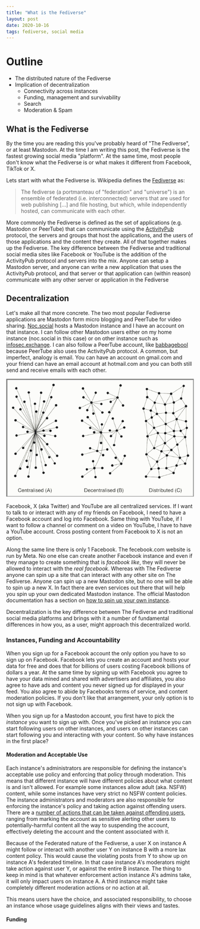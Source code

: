 ```yaml
---
title: "What is the Fediverse"
layout: post
date: 2020-10-16
tags: fediverse, social media
---
```


# Outline

* The distributed nature of the Fediverse
* Implication of decentralization
    - Connectivity across instances
    - Funding, management and survivability
    - Search
    - Moderation & Spam

## What is the Fediverse

By the time you are reading this you've probably heard of "The Fediverse", or at least Mastodon. At the time I am writing this post, the Fediverse is the fastest growing social media "platform". At the same time, most people don't know what the Fediverse is or what makes it different from Facebook, TikTok or X. 

Lets start with what the Fediverse is. Wikipedia defines the [Fediverse](https://en.wikipedia.org/wiki/Fediverse) as:

> The fediverse (a portmanteau of "federation" and "universe") is an ensemble of federated (i.e. interconnected) servers that are used for web publishing [...] and file hosting, but which, while independently hosted, can communicate with each other. 

More commonly the Fediverse is defined as the set of applications (e.g. Mastodon or PeerTube) that can communicate using the [ActivityPub](https://www.w3.org/TR/activitypub/) protocol, the servers and groups that host the applications, and the users of those applications and the content they create. All of that together makes up the Fediverse. The key difference between the Fediverse and traditional social media sites like Facebook or YouTube is the addition of the ActivityPub protocol and servers into the mix. Anyone can setup a Mastodon server, and anyone can write a new application that uses the ActivityPub protocol, and that server or that application can (within reason) communicate with any other server or application in the Fediverse

<!--more-->

## Decentralization

Let's make all that more concrete. The two most popular Fediverse applications are Mastodon form micro blogging and PeerTube for video sharing. [Noc.social](https://noc.social/home) hosts a Mastodon instance and I have an account on that instance. I can follow other Mastodon users either on my home instance (noc.social in this case) or on other instance such as [infosec.exchange](https://infosec.exchange/explore). I can also follow a PeerTube account, like [babbagebool](https://diode.zone/a/babbageboole/video-channels) because PeerTube also uses the ActivityPub protocol. A common, but imperfect, analogy is email. You can have an account on gmail.com and your friend can have an email account at hotmail.com and you can both still send and receive emails with each other.

![Centralized vs. Decentralizes vs. Distributed](/img/centralized-vs-decentralized-vs-distributed.png)

Facebook, X (aka Twitter) and YouTube are all centralized services. If I want to talk to or interact with any of my friends on Facebook, I need to have a Facebook account and log into Facebook. Same thing with YouTube, if I want to follow a channel or comment on a video on YouTube, I have to have a YouTube account. Cross posting content from Facebook to X is not an option. 

Along the same line there is only 1 Facebook. The fecebook.com website is run by Meta. No one else can create another Facebook instance and even if they manage to create something that is _facebook like_, they will never be allowed to interact with the _real facebook_. Whereas with The Fediverse anyone can spin up a site that can interact with any other site on The Fediverse. Anyone can spin up a new Mastodon site, but no one will be able to spin up a new X. In fact there are even services out there that will help you spin up your own dedicated Mastodon instance. The official Mastodon documentation has a section on [how to spin up your own instance](https://docs.joinmastodon.org/user/run-your-own/).

Decentralization is the key difference between The Fediverse and traditional social media platforms and brings with it a number of fundamental differences in how you, as a user, might approach this decentralized world.

### Instances, Funding and Accountability

When you sign up for a Facebook account the only option you have to so sign up on Facebook. Facebook lets you create an account and hosts your data for free and does that for billions of users costing Facebook billions of dollars a year. At the same time by signing up with Facebook you agree to have your data mined and shared with advertisers and affiliates, you also agree to have ads and content you never signed up for displayed in your feed. You also agree to abide by Facebooks terms of service, and content moderation policies. If you don't like that arrangement, your only option is to not sign up with Facebook. 

When you sign up for a Mastodon account, you first have to pick the _instance_ you want to sign up with. Once you've picked an instance you can start following users on other instances, and users on other instances can start following you and interacting with your content. So why have instances in the first place?

#### Moderation and Acceptable Use

Each instance's administrators are responsible for defining the instance's acceptable use policy and enforcing that policy through moderation. This means that different instance will have different policies about what content is and isn't allowed. For example some instances allow adult (aka. NSFW) content, while some instances have very strict no NSFW content policies. The instance administrators and moderators are also responsible for enforcing the instance's policy and taking action against offending users. There are a [number of actions that can be taken against offending users](https://docs.joinmastodon.org/admin/moderation/), ranging from marking the account as sensitive alerting other users to potentially-harmful content all the way to suspending the account, effectively deleting the account and the content associated with it.

Because of the Federated nature of the Fediverse, a user X on instance A might follow or interact with another user Y on instance B with a more lax content policy. This would cause the violating posts from Y to show up on instance A's federated timeline. In that case instance A's moderators might take action against user Y, or against the entire B instance. The thing to keep in mind is that whatever enforcement action instance A's admins take, it will only impact users on instance A. A third instance might take completely different moderation actions or no action at all. 

This means users have the choice, and associated responsibility, to choose an instance whose usage guidelines aligns with their views and tastes.

#### Funding
